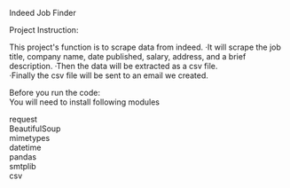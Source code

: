 Indeed Job Finder


Project Instruction:

This project's function is to scrape data from indeed. 
·It will scrape the job title, company name, date published, salary, address, and a brief description. 
·Then the data will be extracted as a csv file.  
·Finally the csv file will be sent to an email we created. 

Before you run the code:  
You will need to install following modules   

request  
BeautifulSoup  
mimetypes  
datetime  
pandas  
smtplib  
csv  
